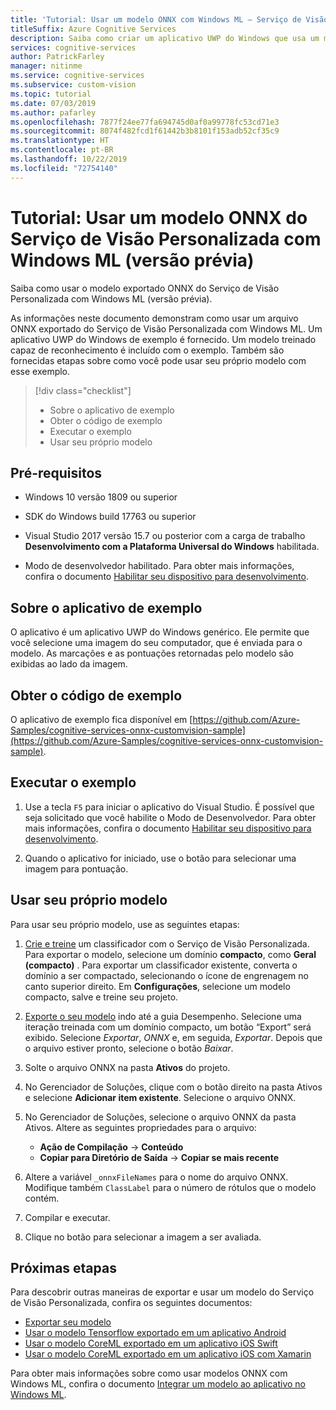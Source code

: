 ```yaml
---
title: 'Tutorial: Usar um modelo ONNX com Windows ML – Serviço de Visão Personalizada'
titleSuffix: Azure Cognitive Services
description: Saiba como criar um aplicativo UWP do Windows que usa um modelo ONNX exportado dos Serviços Cognitivos do Azure.
services: cognitive-services
author: PatrickFarley
manager: nitinme
ms.service: cognitive-services
ms.subservice: custom-vision
ms.topic: tutorial
ms.date: 07/03/2019
ms.author: pafarley
ms.openlocfilehash: 7877f24ee77fa694745d0af0a99778fc53cd71e3
ms.sourcegitcommit: 8074f482fcd1f61442b3b8101f153adb52cf35c9
ms.translationtype: HT
ms.contentlocale: pt-BR
ms.lasthandoff: 10/22/2019
ms.locfileid: "72754140"
---
```

# <a name="tutorial-use-an-onnx-model-from-custom-vision-with-windows-ml-preview"></a>Tutorial: Usar um modelo ONNX do Serviço de Visão Personalizada com Windows ML (versão prévia)

Saiba como usar o modelo exportado ONNX do Serviço de Visão Personalizada com Windows ML (versão prévia).

As informações neste documento demonstram como usar um arquivo ONNX exportado do Serviço de Visão Personalizada com Windows ML. Um aplicativo UWP do Windows de exemplo é fornecido. Um modelo treinado capaz de reconhecimento é incluído com o exemplo. Também são fornecidas etapas sobre como você pode usar seu próprio modelo com esse exemplo.

> [!div class="checklist"]
> * Sobre o aplicativo de exemplo
> * Obter o código de exemplo
> * Executar o exemplo
> * Usar seu próprio modelo

## <a name="prerequisites"></a>Pré-requisitos

* Windows 10 versão 1809 ou superior

* SDK do Windows build 17763 ou superior

* Visual Studio 2017 versão 15.7 ou posterior com a carga de trabalho __Desenvolvimento com a Plataforma Universal do Windows__ habilitada.

* Modo de desenvolvedor habilitado. Para obter mais informações, confira o documento [Habilitar seu dispositivo para desenvolvimento](https://docs.microsoft.com/windows/uwp/get-started/enable-your-device-for-development).

## <a name="about-the-example-app"></a>Sobre o aplicativo de exemplo

O aplicativo é um aplicativo UWP do Windows genérico. Ele permite que você selecione uma imagem do seu computador, que é enviada para o modelo. As marcações e as pontuações retornadas pelo modelo são exibidas ao lado da imagem.

## <a name="get-the-example-code"></a>Obter o código de exemplo

O aplicativo de exemplo fica disponível em [https://github.com/Azure-Samples/cognitive-services-onnx-customvision-sample](https://github.com/Azure-Samples/cognitive-services-onnx-customvision-sample).

## <a name="run-the-example"></a>Executar o exemplo

1. Use a tecla `F5` para iniciar o aplicativo do Visual Studio. É possível que seja solicitado que você habilite o Modo de Desenvolvedor. Para obter mais informações, confira o documento [Habilitar seu dispositivo para desenvolvimento](https://docs.microsoft.com/windows/uwp/get-started/enable-your-device-for-development).

1. Quando o aplicativo for iniciado, use o botão para selecionar uma imagem para pontuação.

## <a name="use-your-own-model"></a>Usar seu próprio modelo

Para usar seu próprio modelo, use as seguintes etapas:

1. [Crie e treine](https://docs.microsoft.com/azure/cognitive-services/custom-vision-service/getting-started-build-a-classifier) um classificador com o Serviço de Visão Personalizada. Para exportar o modelo, selecione um domínio __compacto__, como **Geral (compacto)** . Para exportar um classificador existente, converta o domínio a ser compactado, selecionando o ícone de engrenagem no canto superior direito. Em __Configurações__, selecione um modelo compacto, salve e treine seu projeto.  

1. [Exporte o seu modelo](https://docs.microsoft.com/azure/cognitive-services/custom-vision-service/export-your-model) indo até a guia Desempenho. Selecione uma iteração treinada com um domínio compacto, um botão “Export” será exibido. Selecione *Exportar*, *ONNX* e, em seguida, *Exportar*. Depois que o arquivo estiver pronto, selecione o botão *Baixar*.

1. Solte o arquivo ONNX na pasta __Ativos__ do projeto. 

1. No Gerenciador de Soluções, clique com o botão direito na pasta Ativos e selecione __Adicionar item existente__. Selecione o arquivo ONNX.

1. No Gerenciador de Soluções, selecione o arquivo ONNX da pasta Ativos. Altere as seguintes propriedades para o arquivo:

    * __Ação de Compilação__ -> __Conteúdo__
    * __Copiar para Diretório de Saída__ -> __Copiar se mais recente__

1. Altere a variável `_onnxFileNames` para o nome do arquivo ONNX. Modifique também `ClassLabel` para o número de rótulos que o modelo contém.

1. Compilar e executar.

1. Clique no botão para selecionar a imagem a ser avaliada.

## <a name="next-steps"></a>Próximas etapas

Para descobrir outras maneiras de exportar e usar um modelo do Serviço de Visão Personalizada, confira os seguintes documentos:

* [Exportar seu modelo](https://docs.microsoft.com/azure/cognitive-services/custom-vision-service/export-your-model)
* [Usar o modelo Tensorflow exportado em um aplicativo Android](https://github.com/Azure-Samples/cognitive-services-android-customvision-sample)
* [Usar o modelo CoreML exportado em um aplicativo iOS Swift](https://go.microsoft.com/fwlink/?linkid=857726)
* [Usar o modelo CoreML exportado em um aplicativo iOS com Xamarin](https://github.com/xamarin/ios-samples/tree/master/ios11/CoreMLAzureModel)

Para obter mais informações sobre como usar modelos ONNX com Windows ML, confira o documento [Integrar um modelo ao aplicativo no Windows ML](/windows/ai/windows-ml/integrate-model).
